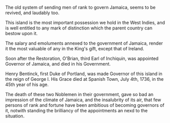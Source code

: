  The old system of sending men of rank to govern Jamaica, seems to be revived, and laudably too.This island is the most important possession we hold in the West Indies, and is well entitled to any mark of distinction which the parent country can bestow upon it.The salary and emoluments annexed to the government of Jamaica, render it the most valuable of any in the King's gift, except that of Ireland.Soon after the Restoration, O'Brian, third Earl of Inchiquin, was appointed Governor of Jamaica, and died in his Government.Henry Bentinck, first Duke of Portland, was made Governor of this island in the reign of George I. His Grace died at Spanish Town, July 4th, 1736, in the 45th year of his age.The death of these two Noblemen in their government, gave so bad an impression of the climate of Jamaica, and the insalubrity of its air, that few persons of rank and fortune have been ambitious of becoming governors of it, notwith standing the brilliancy of the appointments an nexd to the situation.